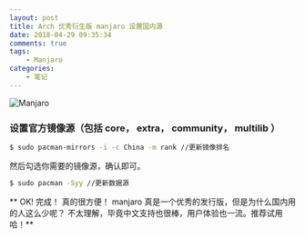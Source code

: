 ```yaml
---
layout: post
title: Arch 优秀衍生版 manjaro 设置国内源
date: 2018-04-29 09:35:34
comments: true
tags:
    - Manjaro
categories:
    - 笔记
---
```


![Manjaro](https://s1.ax1x.com/2018/10/12/iNi5cR.jpg)

### 设置官方镜像源（包括 core， extra， community， multilib ）

```bash
$ sudo pacman-mirrors -i -c China -m rank //更新镜像排名
```

然后勾选你需要的镜像源，确认即可。

```bash
$ sudo pacman -Syy //更新数据源
```

** OK! 完成！ 真的很方便！ manjaro 真是一个优秀的发行版，但是为什么国内用的人这么少呢？ 不太理解，毕竟中文支持也很棒，用户体验也一流。推荐试用哈！**

